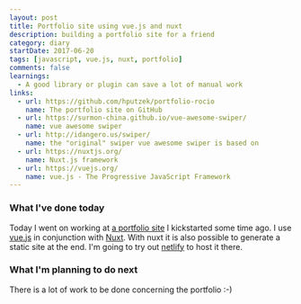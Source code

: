 ```yaml
---
layout: post
title: Portfolio site using vue.js and nuxt
description: building a portfolio site for a friend
category: diary
startDate: 2017-06-20
tags: [javascript, vue.js, nuxt, portfolio]
comments: false
learnings: 
  - A good library or plugin can save a lot of manual work
links:
  - url: https://github.com/hputzek/portfolio-rocio
    name: The portfolio site on GitHub
  - url: https://surmon-china.github.io/vue-awesome-swiper/
    name: vue awesome swiper
  - url: http://idangero.us/swiper/
    name: the "original" swiper vue awesome swiper is based on
  - url: https://nuxtjs.org/
    name: Nuxt.js framework
  - url: https://vuejs.org/
    name: vue.js - The Progressive JavaScript Framework
---
```


### What I've done today

Today I went on working at [a portfolio site](https://github.com/hputzek/portfolio-rocio "Repository in Github") I kickstarted some time ago.
I use [vue.js](https://vuejs.org/) in conjunction with [Nuxt](https://nuxtjs.org).
With nuxt it is also possible to generate a static site at the end.
I'm going to try out [netlify](https://www.netlify.com/ "Netlify: All-in-one platform for automating modern web projects") to host it there.

### What I'm planning to do next

There is a lot of work to be done concerning the portfolio :-)
